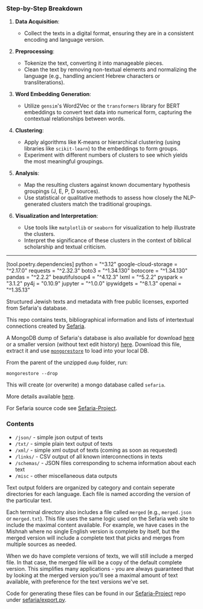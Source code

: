 ### Step-by-Step Breakdown

1. **Data Acquisition**:
    - Collect the texts in a digital format, ensuring they are in a consistent encoding and language version.

2. **Preprocessing**:
    - Tokenize the text, converting it into manageable pieces.
    - Clean the text by removing non-textual elements and normalizing the language (e.g., handling ancient Hebrew characters or transliterations).

3. **Word Embedding Generation**:
    - Utilize `gensim`'s Word2Vec or the `transformers` library for BERT embeddings to convert text data into numerical form, capturing the contextual relationships between words.

4. **Clustering**:
    - Apply algorithms like K-means or hierarchical clustering (using libraries like `scikit-learn`) to the embeddings to form groups.
    - Experiment with different numbers of clusters to see which yields the most meaningful groupings.

5. **Analysis**:
    - Map the resulting clusters against known documentary hypothesis groupings (J, E, P, D sources).
    - Use statistical or qualitative methods to assess how closely the NLP-generated clusters match the traditional groupings.

6. **Visualization and Interpretation**:
    - Use tools like `matplotlib` or `seaborn` for visualization to help illustrate the clusters.
    - Interpret the significance of these clusters in the context of biblical scholarship and textual criticism.

---

[tool.poetry.dependencies]
python = "^3.12"
google-cloud-storage = "^2.17.0"
requests = "^2.32.3"
boto3 = "^1.34.130"
botocore = "^1.34.130"
pandas = "^2.2.2"
beautifulsoup4 = "^4.12.3"
lxml = "^5.2.2"
pyspark = "3.1.2"
py4j = "0.10.9"
jupyter = "^1.0.0"
ipywidgets = "^8.1.3"
openai = "^1.35.13"

Structured Jewish texts and metadata with free public licenses, exported from Sefaria's database.

This repo contains texts, bibliographical information and lists of intertextual connections created by [Sefaria](http://www.sefaria.org).

A MongoDB dump of Sefaria's database is also available for download [here](https://storage.googleapis.com/sefaria-mongo-backup/dump.tar.gz) or a smaller version (without text edit history) [here](https://storage.googleapis.com/sefaria-mongo-backup/dump_small.tar.gz). Download this file, extract it and use [`mongorestore`](http://docs.mongodb.org/v2.2/reference/mongorestore/) to load into your local DB.

From the parent of the unzipped `dump` folder, run:

    mongorestore --drop

This will create (or overwrite) a mongo database called `sefaria`.

More details available [here](https://github.com/Sefaria/Sefaria-Project#8-put-some-texts-in-your-database).

For Sefaria source code see [Sefaria-Project](https://github.com/Sefaria/Sefaria-Project).

### Contents

* `/json/` - simple json output of texts
* `/txt/` - simple plain text output of texts
* `/xml/` - simple xml output of texts (coming as soon as requested)
* `/links/` - CSV output of all known interconnections in texts
* `/schemas/` - JSON files corresponding to schema information about each text
* `/misc` - other miscellaneous data outputs

Text output folders are organized by category and contain seperate directories for each language. Each file is named according the version of the particular text. 

Each terminal directory also includes a file called `merged` (e.g., `merged.json` or `merged.txt`). This file uses the same logic used on the Sefaria web site to include the maximal content available. For example, we have cases in the Mishnah where no single English version is complete by itself, but the merged version will include a complete text that picks and merges from multiple sources as needed.

When we do have complete versions of texts, we will still include a merged file. In that case, the merged file will be a copy of the default complete version. This simplifies many applications - you are always guaranteed that by looking at the merged version you'll see a maximal amount of text available, with preference for the text versions we've set. 

Code for generating these files can be found in our [Sefaria-Project](https://github.com/Sefaria/Sefaria-Project) repo under [sefaria/export.py](https://github.com/Sefaria/Sefaria-Project/blob/master/sefaria/export.py).
